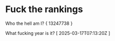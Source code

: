 # Fuck the rankings

Who the hell am I?
{ 13247738 }

What fucking year is it?
[ 2025-03-17T07:13:20Z ]
